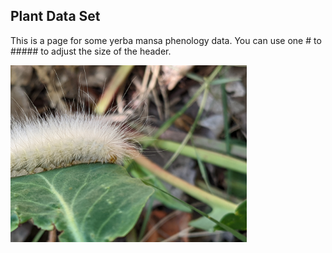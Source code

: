 ## Plant Data Set
This is a page for some yerba mansa phenology data.
You can use one # to ##### to adjust the size of the header.

<img
src="https://github.com/essieburton/Plant/blob/main/images/PXL_20220719_155024451.jpg" width=75% height=75%>
